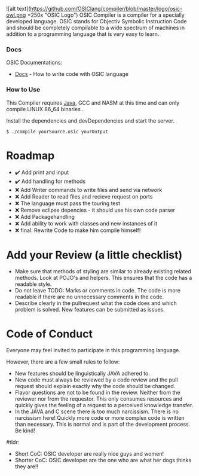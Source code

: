 
![alt text](https://github.com/OSIClang/compiler/blob/master/logo/osic-owl.png =250x "OSIC Logo")
OSIC Compiler is a compiler for a specially developed language. OSIC stands for Objectiv Symbolic Instruction Code and should be completely compilable to a wide spectrum of machines in addition to a programming language that is very easy to learn.

### Docs

OSIC Documentations:

* [Docs](commands.md) - How to write code with OSIC language 

### How to Use

This Compiler requires [Java](https://oracle.com/), GCC and NASM at this time and can only compile LINUX 86_64 binaries .

Install the dependencies and devDependencies and start the server.

```sh
$ ./compile yourSource.osic yourOutput 
```

# Roadmap
- :heavy_check_mark: Add print and input
- :heavy_check_mark: Add handling for methods
- :x: Add Writer commands to write files and send via network
- :x: Add Reader to read files and recieve request on ports
- :x: The language must pass the touring test
- :x: Remove eclipse depencies - it should use his own code parser
- :x: Add Packagehandling
- :x: Add ability to work with classes and new instances of it
- :x: final: Rewrite Code to make him compile himself!

# Add your Review (a little checklist)
- Make sure that methods of styling are similar to already existing related methods. Look at POJO's and helpers. This ensures that the code has a readable style.
- Do not leave TODO: Marks or comments in code. The code is more readable if there are no unnecessary comments in the code.
- Describe clearly in the pullrequest what the code does and which problem is solved. New features can be submitted as issues.

# Code of Conduct

Everyone may feel invited to participate in this programming language.

However, there are a few small rules to follow:
- New features should be linguistically JAVA adhered to.
- New code must always be reviewed by a code review and the pull request should explain exactly why the code should be changed.
- Flavor questions are not to be found in the review. Neither from the reviewer nor from the requestor. This only consumes resources and quickly gives the feeling of a request to a perceived knowledge transfer.
- In the JAVA and C scene there is too much narcissism. There is no narcissism here! Quickly more code or more complex code is written than necessary. This is normal and is part of the development process. Be kind!

#tldr:
- Short CoC: OSIC developer are really nice guys and women!
- Shorter CoC: OSIC developer are the one who are what her dogs thinks they are!!
